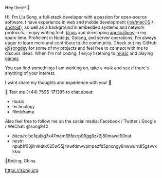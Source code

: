 Hey there! 👋

Hi, I'm Liu Song, a full-stack developer with a passion for open-source software. I have experience in web and mobile development ([ios/macOS](https://apps.apple.com/us/developer/id1702101282) / [android](https://play.google.com/store/apps/dev?id=6582472484007517384)), as well as a background in embedded systems and network protocols. I enjoy writing tech [blogs](https://lsong.org/posts) and developing [applications](https://lsong.org/apps.html) in my spare time. Proficient in Node.js, Golang, and server operations, I'm always eager to learn more and contribute to the community. Check out my GitHub [@lsongdev](https://github.com/lsongdev) for some of my projects and feel free to connect with me to discuss ideas. When I'm not coding, I enjoy listening to [music](https://lsong.org/music) and playing [games](https://lsong.org/games).

You can find somethings I am working on, take a walk and see if there's anything of your interest.

I want share my thoughts and experience with you! 🥳

💌 Text me (+44) 7596-171385 to chat about:
- music
- technology 
- film/drama

Also feel free to follow me on the social media:
Facebook / Twitter / Google / WeChat: @song940

- *bitcoin*: bc1qulxg7x47mam55fexrp99gg6zx2j80mawc90nut
- *nostr*: npub1f93jllrvkdtx025w55j4nwfdmvvpmpazfd5pncngy8nwwurn85gsvvxkkw

📍Beijing, China

https://lsong.org
